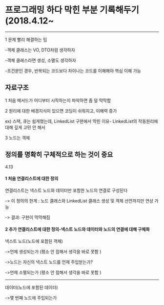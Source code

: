 # 프로그래밍 하다 막힌 부분 기록해두기 (2018.4.12~




*****

1 문제 빨리 해결하는 팁

-객체 클래스는 VO, DTO처럼 생각하자

-객체 클래스라면 생성, 소멸도 생각하자

-조건문인 경우, 반복되는 코드보다 차이나는 코드를 이해해야 핵심 이해 가능




<h2>자료구조</h2>

1 처음 메서드가 어디부터 시작하는지 파악하면 좀 덜 막막함

2 원리에 대한 배경지식이 있으면 코딩이 쉬워지고, 이해력 증가

ex) 스택, 큐는 쉽게했는데, LinkedList 구현에서 막힌 이유- LinkedList의 작동원리에 대해 깊게 고민 안 해서

3 노드는 객체 


<h2>정의를 명확히 구체적으로 하는 것이 중요</h2>

4.13 

<h4>1 처음 연결리스트에 대한 정의</h4>

연결리스트는 넥스트 노드와 데이터만 포함한 노드의 연결로 구성된다

-> 이 정의의 한계 : 노드 클래스와 LinkedList 클래스 생성 및 객체 선언까지만 연상 가능

-> 결과: 구현이 막막해짐



<h4>2 추가 연결리스트에 대한 정의-넥스트 노드와 데이터와 노드의 연결에 대해 구체화</h4>

넥스트 노드(노드에 포함된 객체)

->언제 생성되는가 (평소 안 접해서 생각을 바로 못함 )

->노드는 자신의 넥스트 노드를 언제 주입받는가?

->언제 소멸되는가 (평소 안 접해서 생각을 바로 못함 )

<hr>

데이터(노드에 포함된 데이터)

->몇 번째 노드에 주입되는가

